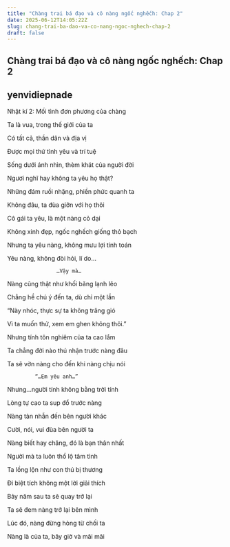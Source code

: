 ```yaml
---
title: "Chàng trai bá đạo và cô nàng ngốc nghếch: Chap 2"
date: 2025-06-12T14:05:22Z
slug: chang-trai-ba-dao-va-co-nang-ngoc-nghech-chap-2
draft: false
---
```


## Chàng trai bá đạo và cô nàng ngốc nghếch: Chap 2

## yenvidiepnade

Nhật kí 2: Mối tình đơn phương của chàng
 
 
 
Ta là vua, trong thế giới của ta
 
Có tất cả, thần dân và địa vị
 
Được mọi thứ tình yêu và trí tuệ 
 
Sống dưới ánh nhìn, thèm khát của người đời
 
Ngươi nghĩ hay không ta yêu họ thật?
 
Những đám ruồi nhặng, phiền phức quanh ta
 
Không đâu, ta đùa giỡn với họ thôi
 
Cô gái ta yêu, là một nàng cỏ dại
 
Không xinh đẹp, ngốc nghếch giống thỏ bạch 
 
Nhưng ta yêu nàng, không mưu lợi tính toán 
 
Yêu nàng, không đòi hỏi, lí do…
 
                    …Vậy mà…
 
Nàng cũng thật như khối băng lạnh lẽo
 
Chẳng hề chú ý đến ta, dù chỉ một lần
 
“Này nhóc, thực sự ta không trăng gió
 
Vì ta muốn thử, xem em ghen không thôi.”
 
Nhưng tính tôn nghiêm của ta cao lắm
 
Ta chẳng đời nào thú nhận trước nàng đâu
 
Ta sẽ vờn nàng cho đến khi nàng chịu nói 
 
             “…Em yêu anh…”
 
Nhưng...người tính không bằng trời tính
 
Lòng tự cao ta sup đổ trước nàng
 
Nàng tàn nhẫn đến bên người khác
 
Cười, nói, vui đùa bên người ta
 
Nàng biết hay chăng, đó là bạn thân nhất
 
Người mà ta luôn thổ lộ tâm tình
 
Ta lồng lộn như con thú bị thương
 
Đi biệt tích không một lời giải thích
 
Bảy năm sau ta sẽ quay trở lại
 
Ta sẽ đem nàng trở lại bên mình
 
Lúc đó, nàng đừng hòng từ chối ta
 
Nàng là của ta, bây giờ và mãi mãi